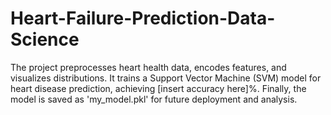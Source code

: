 # Heart-Failure-Prediction-Data-Science
 The project preprocesses heart health data, encodes features, and visualizes distributions. It trains a Support Vector Machine (SVM) model for heart disease prediction, achieving [insert accuracy here]%. Finally, the model is saved as 'my_model.pkl' for future deployment and analysis.
